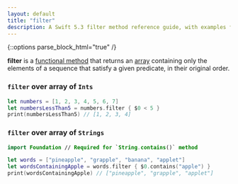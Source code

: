 ```yaml
---
layout: default
title: "filter"
description: A Swift 5.3 filter method reference guide, with examples filtering over [Int] and [String].
---
```

{::options parse_block_html="true" /}

**filter** is a [functional method](/functional-methods-comparison) that returns an [array](/arrays) containing only the elements of a sequence that satisfy a given predicate, in their original order.

### `filter` over array of `Ints`

```swift
let numbers = [1, 2, 3, 4, 5, 6, 7]
let numbersLessThan5 = numbers.filter { $0 < 5 }
print(numbersLessThan5) // [1, 2, 3, 4]
```

### `filter` over array of `Strings`

```swift
import Foundation // Required for `String.contains()` method

let words = ["pineapple", "grapple", "banana", "applet"]
let wordsContainingApple = words.filter { $0.contains("apple") }
print(wordsContainingApple) // ["pineapple", "grapple", "applet"]
```
